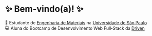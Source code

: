 # ✨ Bem-vindo(a)! ✨

<!--
**marialmm/marialmm** is a ✨ _special_ ✨ repository because its `README.md` (this file) appears on your GitHub profile.

Here are some ideas to get you started:

- 🔭 I’m currently working on ...
- 🌱 I’m currently learning ...
- 👯 I’m looking to collaborate on ...
- 🤔 I’m looking for help with ...
- 💬 Ask me about ...
- 📫 How to reach me: ...
- 😄 Pronouns: ...
- ⚡ Fun fact: ...
-->

📝 Estudante de [Engenharia de Materiais](https://uspdigital.usp.br/jupiterweb/listarGradeCurricular?codcg=88&codcur=88202&codhab=0&tipo=N) na [Universidade de São Paulo](https://www5.usp.br/)  
💻 Aluna do Bootcamp de Desenvolvimento Web Full-Stack da [Driven](https://www.driven.com.br/)
